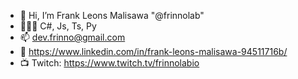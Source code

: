 - 👋 Hi, I’m Frank Leons Malisawa "@frinnolab"
- 🧑🏽‍💻 C#, Js, Ts, Py
- 📫 dev.frinno@gmail.com
- 💼 https://www.linkedin.com/in/frank-leons-malisawa-94511716b/
- 📺 Twitch: https://www.twitch.tv/frinnolabio

<!---
frinnolab/frinnolab is a ✨ special ✨ repository because its `README.md` (this file) appears on your GitHub profile.
You can click the Preview link to take a look at your changes.
--->
